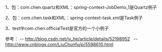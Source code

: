 1、包：com.chen.quartz和XML：spring-context-JobDemo_1是Quartz例子  

2、包：com.chen.task和XML：spring-context-task.xml是Task例子

3、test中com.chen.officialTest是官方的一个小例子  

参考：
-- http://blog.csdn.net/jy_he/article/details/52198952  
-- http://www.cnblogs.com/LiuChunfu/p/5598610.html
